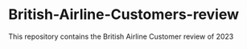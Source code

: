 # British-Airline-Customers-review
This repository contains the British Airline Customer review of 2023
